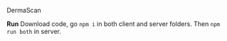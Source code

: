 DermaScan


**Run**
Download code, go ``npm i`` in both client and server folders. Then ``npm run both`` in server.
